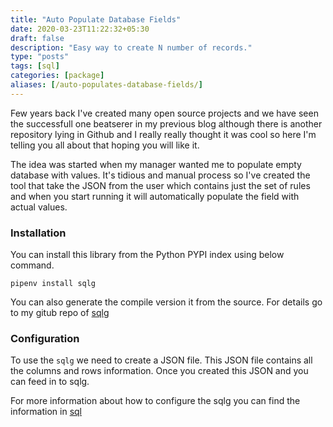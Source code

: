 ```yaml
---
title: "Auto Populate Database Fields"
date: 2020-03-23T11:22:32+05:30
draft: false
description: "Easy way to create N number of records."
type: "posts"
tags: [sql]
categories: [package]
aliases: [/auto-populates-database-fields/]
---
```


Few years back I've created many open source projects and we have seen the successfull one beatserer in my previous blog although there is another repository lying in Github and I really really thought it was cool so here I'm telling you all about that hoping you will like it.

The idea was started when my manager wanted me to populate empty database with values. It's tidious and manual process so I've created the tool that take the JSON from the user which contains just the set of rules and when you start running it will automatically populate the field with actual values.

### Installation

You can install this library from the Python PYPI index using below command.

```
pipenv install sqlg
```

You can also generate the compile version it from the source. For details go to my gitub repo of [sqlg](https://github.com/rajasimon/sglg)

### Configuration

To use the `sqlg` we need to create a JSON file. This JSON file contains all the columns and rows information. Once you created this JSON and you can feed in to sqlg.

For more information about how to configure the sqlg you can find the information in [sql](https://rajasimon.github.io/sqlg/column-properties/)
